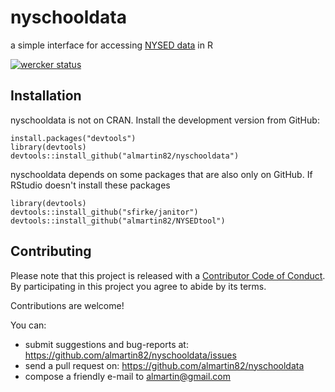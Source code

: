 # nyschooldata
a simple interface for accessing [NYSED data](https://data.nysed.gov/index.php) in R

[![wercker status](https://app.wercker.com/status/9bcddfab7626a8b33fea0151e295ce77/m "wercker status")](https://app.wercker.com/project/bykey/9bcddfab7626a8b33fea0151e295ce77)

## Installation

nyschooldata is not on CRAN.  Install the development version from GitHub:

```{r, eval = FALSE}
install.packages("devtools")
library(devtools)
devtools::install_github("almartin82/nyschooldata")
```

nyschooldata depends on some packages that are also only on GitHub.  If RStudio doesn't install these packages

```{r, eval = FALSE}
library(devtools)
devtools::install_github("sfirke/janitor")
devtools::install_github("almartin82/NYSEDtool")
```

## Contributing

Please note that this project is released with a [Contributor Code of Conduct](CONDUCT.md). By participating in this project you agree to abide by its terms.

Contributions are welcome!

You can:

- submit suggestions and bug-reports at: https://github.com/almartin82/nyschooldata/issues
- send a pull request on: https://github.com/almartin82/nyschooldata
- compose a friendly e-mail to almartin@gmail.com
